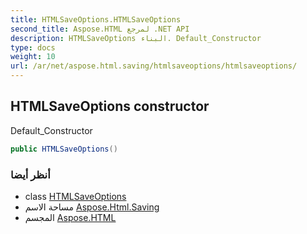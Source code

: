 ```yaml
---
title: HTMLSaveOptions.HTMLSaveOptions
second_title: Aspose.HTML لمرجع .NET API
description: HTMLSaveOptions البناء. Default_Constructor
type: docs
weight: 10
url: /ar/net/aspose.html.saving/htmlsaveoptions/htmlsaveoptions/
---
```

## HTMLSaveOptions constructor

Default_Constructor

```csharp
public HTMLSaveOptions()
```

### أنظر أيضا

* class [HTMLSaveOptions](../)
* مساحة الاسم [Aspose.Html.Saving](../../htmlsaveoptions/)
* المجسم [Aspose.HTML](../../../)


